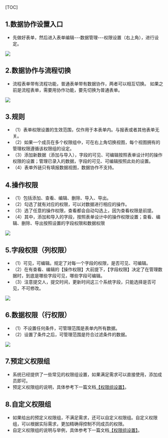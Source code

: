 [TOC]


## 1.数据协作设置入口

* 先做好表单，然后进入表单编辑---数据管理---权限设置（右上角），进行设定。

![](http://bbs.baibaoyun.com/data/attachment/forum/201705/27/151344vuiyow7hpypzu1yw.png)

## 2.数据协作与流程切换

* 流程表单带有流程功能，普通表单带有数据协作，两者可以相互切换。
如果之前是流程表单，需要用协作功能，要先切换为普通表单。

![](http://docfiles.baibaoyun.com/FsfcVfGlbDPDm7dSlic-jEPIY3gP)

## 3.规则
* （1）表单权限设置的生效范围，仅作用于本表单内。与报表或者其他表单无关。
* （2）如果一个成员在多个权限组中，可在右上角切换视图，每个视图拥有的管理权限遵循该权限组的设定。
* （3）添加新数据（添加与导入），字段的可见、可编辑按照表单设计时的操作权限的设置；管理已录入的数据，字段的可见、可编辑按照此处的设置。
* （4）表单外链只有填报数据视图，数据协作不支持。

## 4.操作权限
* （1）包括添加、查看、编辑、删除、导入、导出。
* （2）勾选了就有对应的权限，可以对数据进行相应的操作。
* （3）选了任意的操作权限，查看都会自动勾选上，因为查看权限是前提。
* （4）其中，添加和导入的字段，按照表单设计中的操作权限设置；查看、编辑、删除、导出按照设置的字段权限和数据权限

![](http://docfiles.baibaoyun.com/FjbVBJJW7xut2-Ri_H7kzB3-QHNM)

## 5.字段权限（列权限）
* （1）可见，可编辑。规定了对每一个字段的权限，是否可见、可编辑。
* （2）在有查看、编辑的【操作权限】大前提下，【字段权限】决定了在管理数据时，到底是哪些字段可见，哪些字段可编辑。
* （3）注意提交人，提交时间，更新时间这三个系统字段，只能选择是否可见，不可修改。

![](http://docfiles.baibaoyun.com/Fh_k0rdjn7jWUwhAcEgQGzMeWf36)

## 6.数据权限（行权限）
* （1）不设置任何条件，可管理范围是表单内所有数据。
* （2）设置了条件之后，可管理范围是符合过滤条件的数据。

![](http://docfiles.baibaoyun.com/FqbSfaTf_Dt5sTQM8Ncenox8LRET)

## 7.预定义权限组
* 系统已经提供了一些常见的权限组设置，如果满足需求可以直接使用，添加成员即可。
* 预定义权限组的说明，具体参考下一篇文档[【权限组设置】](权限组设置.md)。

## 8.自定义权限组
* 如果给出的预定义权限组，不满足需求，还可以自定义权限组。自定义权限组，可以根据实际需求，更加精确得控制不同成员的权限。
* 自定义权限组的说明与举例，具体参考下一篇文档[【权限组设置】](权限组设置.md)。


